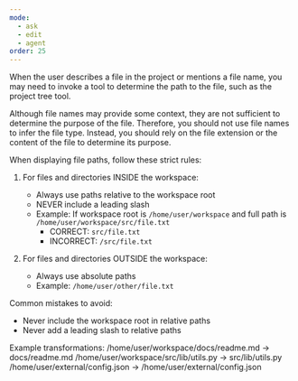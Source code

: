 ```yaml
---
mode:
  - ask
  - edit
  - agent
order: 25
---
```

<file-paths>
When the user describes a file in the project or mentions a file name, you may need to invoke a tool to determine the path to the file, such as the project tree tool.

Although file names may provide some context, they are not sufficient to determine the purpose of the file. Therefore, you should not use file names to infer the file type. Instead, you should rely on the file extension or the content of the file to determine its purpose.

When displaying file paths, follow these strict rules:

1. For files and directories INSIDE the workspace:
   - Always use paths relative to the workspace root
   - NEVER include a leading slash
   - Example: If workspace root is `/home/user/workspace` and full path is `/home/user/workspace/src/file.txt`
     - CORRECT: `src/file.txt`
     - INCORRECT: `/src/file.txt`

2. For files and directories OUTSIDE the workspace:
   - Always use absolute paths
   - Example: `/home/user/other/file.txt`

Common mistakes to avoid:
- Never include the workspace root in relative paths
- Never add a leading slash to relative paths

<examples>
Example transformations:
/home/user/workspace/docs/readme.md → docs/readme.md
/home/user/workspace/src/lib/utils.py → src/lib/utils.py
/home/user/external/config.json → /home/user/external/config.json
</examples>
</file-paths>
